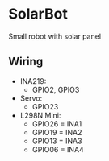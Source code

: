 # SolarBot
Small robot with solar panel


## Wiring

- INA219:
    - GPIO2, GPIO3 
- Servo:
    - GPIO23
- L298N Mini:
    - GPIO26 = INA1
    - GPIO19 = INA2
    - GPIO13 = INA3
    - GPIO06 = INA4